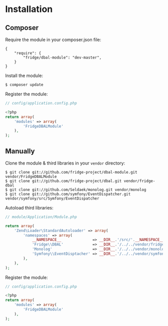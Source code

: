 # Installation

## Composer

Require the module in your composer.json file:

```
{
    "require": {
        "fridge/dbal-module": "dev-master",
    }
}
```

Install the module:

```
$ composer update
```

Register the module:

``` php
// config/application.config.php

<?php
return array(
    'modules' => array(
        'FridgeDBALModule'
    ),
);
```

## Manually

Clone the module & third libraries in your `vendor` directory:

```
$ git clone git://github.com/fridge-project/dbal-module.git vendor/FridgeDBALModule
$ git clone git://github.com/fridge-project/dbal.git vendor/fridge-dbal
$ git clone git://github.com/Seldaek/monolog.git vendor/monolog
$ git clone git://github.com/symfony/EventDispatcher.git vendor/symfony/src/Symfony/EventDispatcher
```

Autoload third libraries:

``` php
// module/Application/Module.php

return array(
    'Zend\Loader\StandardAutoloader' => array(
        'namespaces' => array(
            __NAMESPACE__              => __DIR__.'/src/'.__NAMESPACE__,
            'Fridge\\DBAL'             => __DIR__.'/../../vendor/fridge-dbal/src',
            'Monolog'                  => __DIR__.'/../../vendor/monolog/src',
            'Symfony\\EventDisptacher' => __DIR__.'/../../vendor/symfony/src',
        ),
    ),
);
```

Register the module:

``` php
// config/application.config.php

<?php
return array(
    'modules' => array(
        'FridgeDBALModule'
    ),
);
```
